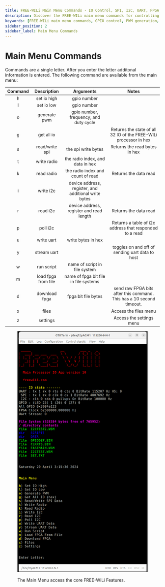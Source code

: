 ```yaml
---
title: FREE-WILi Main Menu Commands - IO Control, SPI, I2C, UART, FPGA, and Scripting
description: Discover the FREE-WILi main menu commands for controlling IO, generating PWM, reading/writing SPI and I2C, managing UART, and handling FPGA and script operations. Learn about each command's functionality and arguments
keywords: [FREE-WILi main menu commands, GPIO control, PWM generation, SPI read/write, I2C communication, UART streaming, FPGA loading, script execution, FREE-WILi commands overview]
sidebar_position: 2
sidebar_label: Main Menu Commands
---
```


# Main Menu Commands

Commands are a single letter. After you enter the letter additonal information is entered. The following command are available from the main menu:

| **Command** 	|   **Description**   	|                     **Arguments**                    	|                               **Notes**                              	|
|:-----------:	|:-------------------:	|:----------------------------------------------------:	|:--------------------------------------------------------------------:	|
|      h      	|     set io high     	|                      gpio number                     	|                                                                      	|
|      l      	|      set io low     	|                      gpio number                     	|                                                                      	|
|      o      	|     generate pwm    	|        gpio number, frequency, and duty cycle        	|                                                                      	|
|      g      	|      get all io     	|                                                      	|    Returns the state of all 32 IO of the FREE-WILi processor in hex   |
|      s      	|    read/write spi   	|                  the spi write bytes                 	|                     Returns the read bytes in hex                    	|
|      t      	|     write radio     	|           the radio index, and data in hex           	|                                                                      	|
|      k      	|      read radio     	|           the radio index and count of read          	|                         Returns the data read                        	|
|      i      	|      write i2c      	| device address, register, and additional write bytes 	|                                                                      	|
|      r      	|       read i2c      	|       device address, register and read length       	|                         Returns the data read                        	|
|      p      	|       poll i2c      	|                                                      	|        Returns a table of i2c address that responded to a read       	|
|      u      	|      write uart     	|                  write bytes in hex                  	|                                                                      	|
|      y      	|     stream uart     	|                                                      	|            toggles on and off of sending uart data to host           	|
|      w      	|      run script     	|             name of script in file system            	|                                                                      	|
|      m      	| load fpga from file 	|         name of fpga bit file in file systems        	|                                                                      	|
|      d      	|    download fpga    	|                  fpga bit file bytes                 	| send raw FPGA bits after this command. This has a 10 second timeout. 	|
|      x      	|        files        	|                                                      	|                         Access the files menu                        	|
|      z      	|       settings      	|                                                      	|                       Access the settings menu                       	|


<div class="text--center">

<figure>

![Main Menu](../assets/main-menu.png "Main Menu")
<figcaption>The Main Menu access the core FREE-WILi Features.</figcaption>
</figure>
</div>